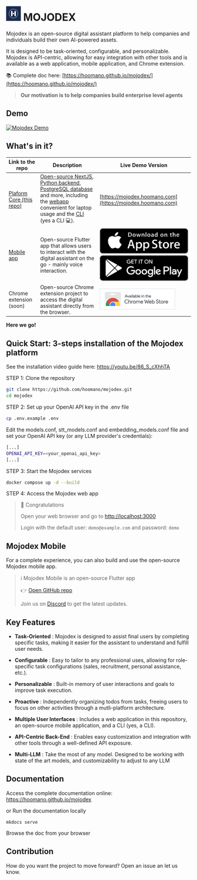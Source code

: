 # ![mojodex](/webapp/public/images/logo/mojodex_logo_4040.png) MOJODEX

Mojodex is an open-source digital assistant platform to help companies and individuals build their own AI-powered assets.

It is designed to be task-oriented, configurable, and personalizable. Mojodex is API-centric, allowing for easy integration with other tools and is available as a web application, mobile application, and Chrome extension.

📚 Complete doc here: [https://hoomano.github.io/mojodex/](https://hoomano.github.io/mojodex/)

> __Our motivation is to help companies build enterprise level agents__

## Demo

[![Mojodex Demo](https://img.youtube.com/vi/9m7AZdd5Qyw/0.jpg)](https://www.youtube.com/watch?v=9m7AZdd5Qyw)

## What's in it?

| Link to the repo                                               | Description                                                                                                                                                     | Live Demo Version                                                                                                                                                                                                                         |
| -------------------------------------------------------------- | --------------------------------------------------------------------------------------------------------------------------------------------------------------- | ----------------------------------------------------------------------------------------------------------------------------------------------------------------------------------------------------------------------------------------- |
| [Plaform Core (this repo)](https://github.com/hoomano/mojodex) | [Open-source NextJS](/webapp), [Python backend](backend), [PostgreSQL database](/pgsql) and more, including the [webapp](/webapp/) convenient for laptop usage and the [CLI](/cli) (yes a CLI 💻). | [https://mojodex.hoomano.com](https://mojodex.hoomano.com)                                                                                                                                                                                |
| [Mobile app](https://github.com/hoomano/mojodex_mobile)        | Open-source Flutter app that allows users to interact with the digital assistant on the go - mainly voice interaction.                                          | [![App Store](/webapp/public/images/app_store.svg)](https://apps.apple.com/fr/app/mojodex/id6446367743) [![Google Play](/webapp/public/images/google_play.svg)](https://play.google.com/store/apps/details?id=com.hoomano.mojodex_mobile) |
| Chrome extension (soon)                                        | Open-source Chrome extension project to access the digital assistant directly from the browser.                                                                 | [![Chrome Web Store](/docs/images/chrome_web_store.png)](https://chromewebstore.google.com/detail/mojodex/jagemmajllamdahinjidkopehkffbkho)                                                                                               |

__Here we go!__

## Quick Start: 3-steps installation of the Mojodex platform

See the installation video guide here: https://youtu.be/86_S_cXhhTA

STEP 1: Clone the repository

```bash
git clone https://github.com/hoomano/mojodex.git
cd mojodex
```

STEP 2: Set up your OpenAI API key in the .env file

```bash
cp .env.example .env
```
Edit the models.conf, stt_models.conf and embedding_models.conf file and set your OpenAI API key (or any LLM provider's credentials):

```bash
[...]
OPENAI_API_KEY=<your_openai_api_key>
[...]
```


STEP 3: Start the Mojodex services

```bash
docker compose up -d --build
```

STEP 4: Access the Mojodex web app

> 🎉 Congratulations
> 
> Open your web browser and go to [http://localhost:3000](http://localhost:3000)
> 
> Login with the default user: `demo@example.com` and password: `demo`


## Mojodex Mobile

For a complete experience, you can also build and use the open-source Mojodex mobile app.

> ℹ Mojodex Mobile is an open-source Flutter app
>
> 👉 [Open GitHub repo](https://github.com/hoomano/mojodex_mobile)
>
> Join us on [Discord](https://discord.gg/zJhWkwyS) to get the latest updates.

## Key Features

- **Task-Oriented** : Mojodex is designed to assist final users by completing specific tasks, making it easier for the assistant to understand and fulfill user needs.

- **Configurable** : Easy to tailor to any professional uses, allowing for role-specific task configurations (sales, recruitment, personal assistance, etc.).

- **Personalizable** : Built-in memory of user interactions and goals to improve task execution.

- **Proactive** : Independently organizing todos from tasks, freeing users to focus on other activities through a mutli-platform architecture.

- **Multiple User Interfaces** : Includes a web application in this repository, an open-source mobile application, and a CLI (yes, a CLI).

- **API-Centric Back-End** : Enables easy customization and integration with other tools through a well-defined API exposure.

- **Multi-LLM** : Take the most of any model. Designed to be working with state of the art models, and customizability to adjust to any LLM

## Documentation

Access the complete documentation online: https://hoomano.github.io/mojodex

or Run the documentation locally

```
mkdocs serve
```

Browse the doc from your browser

## Contribution

How do you want the project to move forward? 
Open an issue an let us know.

